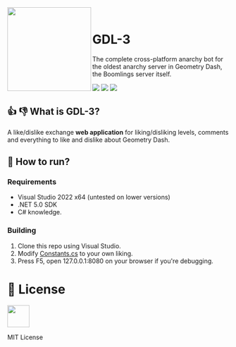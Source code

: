 
<div>
  <img height="190" align="left" src="https://i.ibb.co/mNXsJzg/php-Iyceg-H.png"/>
  <br>
  <h1>GDL-3</h1>
  <p>The complete cross-platform anarchy bot for the oldest anarchy server in Geometry Dash, the Boomlings server itself.</p>
</div>

![](https://img.shields.io/badge/Made%20in-💻%20C%23-97C9E0)
![](https://img.shields.io/badge/Skid-Friendly-EDA4C5)
![](https://img.shields.io/badge/Don't%20Tell-🤫%20Robtop-F7F7BC)

## 👍 👎 What is GDL-3?
A like/dislike exchange **web application** for liking/disliking levels, comments and everything to like and dislike about Geometry Dash.
## 🏃 How to run?
### Requirements
- Visual Studio 2022 x64 (untested on lower versions)
- .NET 5.0 SDK
- C# knowledge.
### Building
1. Clone this repo using Visual Studio.
1. Modify [Constants.cs](https://github.com/AlizerUncaged/LikeBot-3/blob/master/Geometry%20Dash%20LikeBot%203/Constants.cs) to your own liking.
1. Press F5, open 127.0.0.1:8080 on your browser if you're debugging.

# 📝 License
<div>
  <img height="50" src="https://upload.wikimedia.org/wikipedia/commons/thumb/0/0c/MIT_logo.svg/1200px-MIT_logo.svg.png"/>
  <p>MIT License</p>
</div>